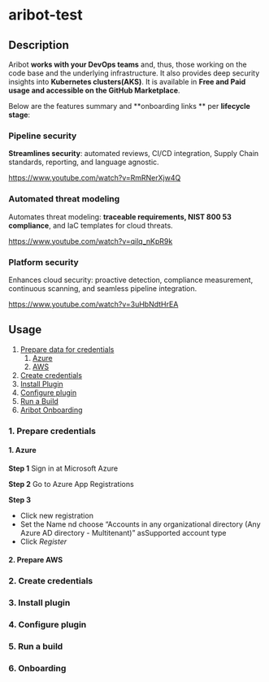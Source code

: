 # aribot-test

## Description

Aribot **works with your DevOps teams** and, thus, those working on the code base and the underlying infrastructure. It also provides deep security insights into  **Kubernetes clusters(AKS)**. It is available in **Free and Paid usage and accessible on the GitHub Marketplace**.

Below are the features summary and **onboarding links **  per **lifecycle stage**:

### Pipeline security
**Streamlines security**: automated reviews, CI/CD integration, Supply Chain standards, reporting, and language agnostic.

https://www.youtube.com/watch?v=RmRNerXjw4Q

### Automated threat modeling
Automates threat modeling: **traceable requirements, NIST 800 53 compliance**, and IaC templates for cloud threats.

https://www.youtube.com/watch?v=qilq_nKpR9k

### Platform security
Enhances cloud security: proactive detection, compliance measurement, continuous scanning, and seamless pipeline integration.

https://www.youtube.com/watch?v=3uHbNdtHrEA


## Usage

1. [Prepare data for credentials](#1-prepare-credentials)
   1. [Azure](#1-azure)
   2. [AWS](#2-aws)
2. [Create credentials](#2-create-credentials)
3. [Install Plugin](#3-install-plugin)
4. [Configure plugin](#4-configure-plugin)
5. [Run a Build](#5-run-build)
6. [Aribot Onboarding](#5-aribot-onboarding)


### 1. Prepare credentials
#### 1. Azure

**Step 1**
Sign in at Microsoft Azure

**Step 2**
Go to Azure App Registrations

**Step 3**
* Click new registration
* Set the Name nd choose “Accounts in any organizational directory (Any Azure AD directory - Multitenant)” asSupported account type
* Click _Register_



#### 2. Prepare AWS


### 2. Create credentials


### 3. Install plugin


### 4. Configure plugin


### 5. Run a build


### 6. Onboarding


